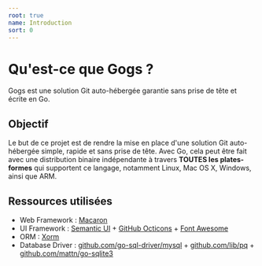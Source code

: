 ```yaml
---
root: true
name: Introduction
sort: 0
---
```


# Qu'est-ce que Gogs ?

Gogs est une solution Git auto-hébergée garantie sans prise de tête et écrite en Go.

## Objectif

Le but de ce projet est de rendre la mise en place d'une solution Git auto-hébergée simple, rapide et sans prise de tête.
Avec Go, cela peut être fait avec une distribution binaire indépendante à travers **TOUTES les plates-formes** qui supportent ce langage, notamment Linux, Mac OS X, Windows, ainsi que ARM.

## Ressources utilisées

- Web Framework : [Macaron](https://github.com/go-macaron/macaron)
- UI Framework : [Semantic UI](https://semantic-ui.com/) + [GitHub Octicons](https://octicons.github.com/) + [Font Awesome](https://fontawesome.com/)
- ORM : [Xorm](https://github.com/go-xorm/xorm)
- Database Driver : [github.com/go-sql-driver/mysql](https://github.com/go-sql-driver/mysql) + [github.com/lib/pq](https://github.com/lib/pq) + [github.com/mattn/go-sqlite3](https://github.com/mattn/go-sqlite3)

